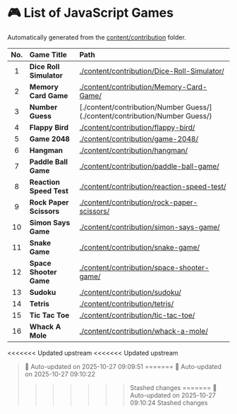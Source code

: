 # 🎮 List of JavaScript Games

Automatically generated from the [content/contribution](./content/contribution) folder.

| No. | Game Title | Path |
|:--:|:----------------|:----------------------------|
| 1 | **Dice Roll Simulator** | [./content/contribution/Dice-Roll-Simulator/](./content/contribution/Dice-Roll-Simulator/) |
| 2 | **Memory Card Game** | [./content/contribution/Memory-Card-Game/](./content/contribution/Memory-Card-Game/) |
| 3 | **Number Guess** | [./content/contribution/Number Guess/](./content/contribution/Number Guess/) |
| 4 | **Flappy Bird** | [./content/contribution/flappy-bird/](./content/contribution/flappy-bird/) |
| 5 | **Game 2048** | [./content/contribution/game-2048/](./content/contribution/game-2048/) |
| 6 | **Hangman** | [./content/contribution/hangman/](./content/contribution/hangman/) |
| 7 | **Paddle Ball Game** | [./content/contribution/paddle-ball-game/](./content/contribution/paddle-ball-game/) |
| 8 | **Reaction Speed Test** | [./content/contribution/reaction-speed-test/](./content/contribution/reaction-speed-test/) |
| 9 | **Rock Paper Scissors** | [./content/contribution/rock-paper-scissors/](./content/contribution/rock-paper-scissors/) |
| 10 | **Simon Says Game** | [./content/contribution/simon-says-game/](./content/contribution/simon-says-game/) |
| 11 | **Snake Game** | [./content/contribution/snake-game/](./content/contribution/snake-game/) |
| 12 | **Space Shooter Game** | [./content/contribution/space-shooter-game/](./content/contribution/space-shooter-game/) |
| 13 | **Sudoku** | [./content/contribution/sudoku/](./content/contribution/sudoku/) |
| 14 | **Tetris** | [./content/contribution/tetris/](./content/contribution/tetris/) |
| 15 | **Tic Tac Toe** | [./content/contribution/tic-tac-toe/](./content/contribution/tic-tac-toe/) |
| 16 | **Whack A Mole** | [./content/contribution/whack-a-mole/](./content/contribution/whack-a-mole/) |

<<<<<<< Updated upstream
<<<<<<< Updated upstream
> 🧩 Auto-updated on 2025-10-27 09:09:51
=======
> 🧩 Auto-updated on 2025-10-27 09:10:22
>>>>>>> Stashed changes
=======
> 🧩 Auto-updated on 2025-10-27 09:10:24
>>>>>>> Stashed changes
